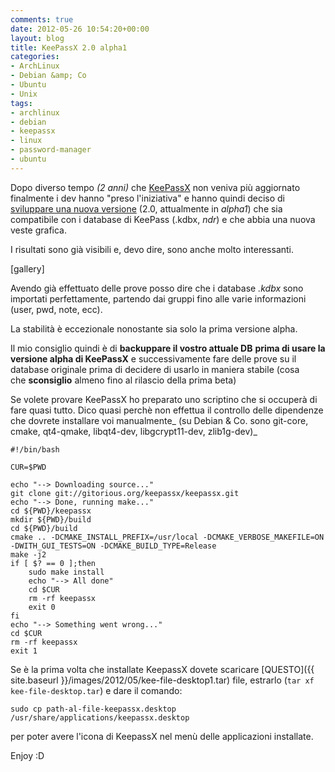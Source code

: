 ```yaml
---
comments: true
date: 2012-05-26 10:54:20+00:00
layout: blog
title: KeePassX 2.0 alpha1
categories:
- ArchLinux
- Debian &amp; Co
- Ubuntu
- Unix
tags:
- archlinux
- debian
- keepassx
- linux
- password-manager
- ubuntu
---
```


Dopo diverso tempo _(2 anni)_ che [KeePassX](http://www.keepassx.org) non veniva più aggiornato finalmente i dev hanno "preso l'iniziativa" e hanno quindi deciso di [sviluppare una nuova versione](https://gitorious.org/keepassx) (2.0, attualmente in _alpha1_) che sia compatibile con i database di KeePass (.kdbx, _ndr_) e che abbia una nuova veste grafica.

I risultati sono già visibili e, devo dire, sono anche molto interessanti.

[gallery]

Avendo già effettuato delle prove posso dire che i database _.kdbx_ sono importati perfettamente, partendo dai gruppi fino alle varie informazioni (user, pwd, note, ecc).

La stabilità è eccezionale nonostante sia solo la prima versione alpha.

Il mio consiglio quindi è di **backuppare il vostro attuale DB** **prima di usare la versione alpha di KeePassX** e successivamente fare delle prove su il database originale prima di decidere di usarlo in maniera stabile (cosa che **sconsiglio** almeno fino al rilascio della prima beta)

Se volete provare KeePassX ho preparato uno scriptino che si occuperà di fare quasi tutto. Dico quasi perchè non effettua il controllo delle dipendenze che dovrete installare voi manualmente_ (su Debian & Co. sono git-core, cmake, qt4-qmake, libqt4-dev, libgcrypt11-dev, zlib1g-dev)_

    
    #!/bin/bash
    
    CUR=$PWD
    
    echo "--> Downloading source..."
    git clone git://gitorious.org/keepassx/keepassx.git
    echo "--> Done, running make..."
    cd ${PWD}/keepassx
    mkdir ${PWD}/build
    cd ${PWD}/build
    cmake .. -DCMAKE_INSTALL_PREFIX=/usr/local -DCMAKE_VERBOSE_MAKEFILE=ON -DWITH_GUI_TESTS=ON -DCMAKE_BUILD_TYPE=Release
    make -j2
    if [ $? == 0 ];then
    	sudo make install
    	echo "--> All done"
    	cd $CUR
    	rm -rf keepassx
    	exit 0
    fi
    echo "--> Something went wrong..."
    cd $CUR
    rm -rf keepassx
    exit 1


Se è la prima volta che installate KeepassX dovete scaricare [QUESTO]({{ site.baseurl }}/images/2012/05/kee-file-desktop1.tar) file, estrarlo (`tar xf kee-file-desktop.tar`) e dare il comando:

    
    sudo cp path-al-file-keepassx.desktop /usr/share/applications/keepassx.desktop


per poter avere l'icona di KeepassX nel menù delle applicazioni installate.

Enjoy :D 
